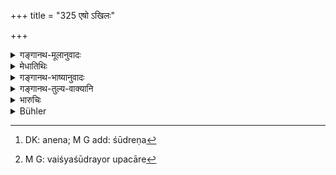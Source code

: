 +++
title = "325 एषो ऽखिलः"

+++

<details><summary>गङ्गानथ-मूलानुवादः</summary>

Thus has been expounded the whole of the eternal Law relating to the Duties of the King; the law relating to the Vaiśya and the Śūdra respectively should be understood to be as follows.
</details>

<details><summary>मेधातिथिः</summary>

आद्येनानेन[^७८८] कण्टकशुद्धिपर्यन्तो राजधर्म उपसंह्रियते । द्वितीयेन "वैश्यशूद्रोपचारं च"[^७८९] (म्ध् १.११६) इत्य् उक्तम् अनुस्मारयन्ति ॥ ९.३२५ ॥


[^७८९]:
     M G: vaiśyaśūdrayor upacāre


[^७८८]:
     DK: anena; M G add: śūdreṇa
</details>

<details><summary>गङ्गानथ-भाष्यानुवादः</summary>

The first half of this verse sums up the entire section dealing with the Duties of the King, ending with the ‘Removal of Thorns’; and the latter half reminds the reader of the promise set forth above (under 1.116) regarding the expounding, of the ‘Duties of the Vaiśya and the Śūdra.’—(325)
</details>

<details><summary>गङ्गानथ-तुल्य-वाक्यानि</summary>

**(verses 9.323-325)  
**

See Comparative notes for [Verse
9.323].
</details>

<details><summary>भारुचिः</summary>

श्लोकद्वयेन राजधर्मोपसंहारो [वैश्य]शूद्रवृत्तिधर्मोपक्षेपविशेषार्थो विज्ञेयः । तथा च तं विशेषं प्रदर्शयति- यत्कृतो ऽस्य पुनरारम्भः ॥ ९.३२४–२५ ॥
</details>

<details><summary>Bühler</summary>

325	Thus the eternal law concerning the duties of a king has been fully declared; know that the following rules apply in (due) order to the duties of Vaisyas and Sudras.
</details>
